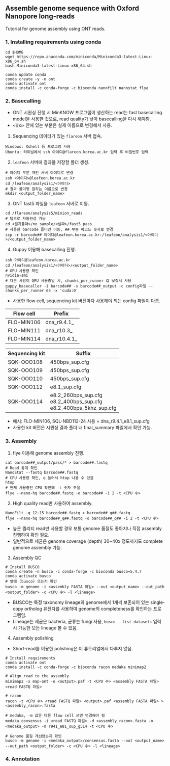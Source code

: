 ## Assemble genome sequence with Oxford Nanopore long-reads

Tutorial for genome assembly using ONT reads.

### 1. Installing requirements using conda

```
cd $HOME
wget https://repo.anaconda.com/miniconda/Miniconda3-latest-Linux-x86_64.sh
bash Miniconda3-latest-Linux-x86_64.sh

conda update conda
conda create -y -n ont
conda activate ont
conda install -c conda-forge -c bioconda nanofilt nanostat flye
```

### 2. Basecalling

* ONT 시퀀싱 진행 시 MinKNOW 프로그램이 생산하는 read는 fast basecalling model을 사용한 것으로, read quality가 낮아 basecalling을 다시 해야함.
* `<괄호>` 안에 있는 부분은 실제 이름으로 변경해서 사용.

1. Sequencing 데이터가 있는 `flareon` 서버 접속.
```
Windows: Xshell 등 프로그램 사용
Ubuntu: 터미널에서 ssh 아이디@flareon.korea.ac.kr 입력 후 비밀번호 입력
```

2. `leafeon` 서버에 결과물 저장할 폴더 생성.
```
# 아이디 부분 개인 서버 아이디로 변경
ssh <아이디>@leafeon.korea.ac.kr
cd /leafeon/analysis1/<아이디>
# 결과 폴더명 원하는 이름으로 변경
mkdir <output_folder_name>
```

3. ONT fast5 파일을 `leafeon` 서버로 이동.
```
cd /flareon/analysis5/minion_reads
# 탭으로 자동완성 가능
cd <결과폴더>/no_sample/<날짜>/fast5_pass
# 사용한 barcode 폴더만 이동, ## 부분 바코드 숫자로 변경
scp -r barcode## 아이디@leafeon.korea.ac.kr:/leafeon/analysis1/<아이디>/<output_folder_name>
```

4. Guppy 이용해 basecalling 진행.
```
ssh 아이디@leafeon.korea.ac.kr
cd /leafeon/analysis1/<아이디>/<output_folder_name>
# GPU 사용량 확인
nvidia-smi
# 다른 사람이 GPU 사용중일 시, chunks_per_runner 값 낮춰서 사용
guppy_basecaller -i barcode## -s barcode##_output -c config파일 --chunks_per_runner 65 -x 'cuda:0'
```
* 사용한 flow cell, sequencing kit 버전마다 사용해야 되는 config 파일이 다름.

Flow cell | Prefix
---- | ----
FLO-MIN106 | dna_r9.4.1_
FLO-MIN111 | dna_r10.3_
FLO-MIN114 | dna_r10.4.1_

Sequencing kit | Suffix
---- | ----
SQK-OOO108 | 450bps_sup.cfg
SQK-OOO109 | 450bps_sup.cfg
SQK-OOO110 | 450bps_sup.cfg
SQK-OOO112 | e8.1_sup.cfg
SQK-OOO114 | e8.2_260bps_sup.cfg<br>e8.2_400bps_sup.cfg<br>e8.2_400bps_5khz_sup.cfg

* 예시: FLO-MIN106, SQL-NBD112-24 사용 = dna_r9.4.1_e8.1_sup.cfg
* 사용한 kit 버전은 시퀀싱 결과 폴더 내 final_summary 파일에서 확인 가능.

### 3. Assembly
1. flye 이용해 genome assembly 진행.
```
cat barcode##_output/pass/* > barcode##.fastq
# Read 통계 확인
NanoStat --fastq barcode##.fastq
# CPU 사용량 확인, q 눌러서 htop 나올 수 있음
htop
# 현재 사용중인 CPU 확인해 -t 숫자 조절
flye --nano-hq barcode##.fastq -o barcode## -i 2 -t <CPU 수>
```

2. High quality read만 사용하여 assembly.
```
NanoFilt -q 12~15 barcode##.fastq > barcode##_q##.fastq
flye --nano-hq barcode##_q##.fastq -o barcode##_q## -i 2 -t <CPU 수>
```

* 높은 퀄리티 read만 사용할 경우 보통 genome 품질도 좋아지나 직접 assembly 진행하여 확인 필요.
* 일반적으로 세균은 genome coverage (depth) 30~40x 정도까지도 complete genome assembly 가능.

3. Assembly QC
```
# Install BUSCO
conda create -n busco -c conda-forge -c bioconda busco=5.4.7
conda activate busco
# 앞에 (busco) 뜨는지 확인
busco -m genome -i <assembly FASTA 파일> --out <output_name> --out_path <output_folder> -c <CPU 수> -l <lineage>
```

* BUSCO는 특정 taxonomy lineage의 genome에서 1개씩 보존되어 있는 single-copy ortholog 유전자를 사용하여 genome의 completeness를 확인하는 프로그램임.
* Lineage는 세균은 bacteria, 균류는 fungi 사용, `busco --list-datasets` 입력 시 가능한 모든 lineage 볼 수 있음.

4. Assembly polishing

* Short-read를 이용한 polishing은 이 튜토리얼에서 다루지 않음.

```
# Install requirements
conda activate ont
conda install -c conda-forge -c bioconda racon medaka minimap2

# Align read to the assembly
minimap2 -x map-ont -o <output>.paf -t <CPU 수> <assembly FASTA 파일> <read FASTQ 파일>

# racon
racon -t <CPU 수> <read FASTQ 파일> <output>.paf <assembly FASTA 파일> > <assembly_racon>.fasta

# medaka, -m 값은 다른 flow cell 쓰면 변경해야 됨
medaka_consensus -i <read FASTQ 파일> -d <assembly_racon>.fasta -o <medaka_output> -m r941_e81_sup_g514 -t <CPU 수>

# Genome 품질 개선됐는지 확인
busco -m genome -i <medaka_output>/consensus.fasta --out <output_name> --out_path <output_folder> -c <CPU 수> -l <lineage>
```

### 4. Annotation
